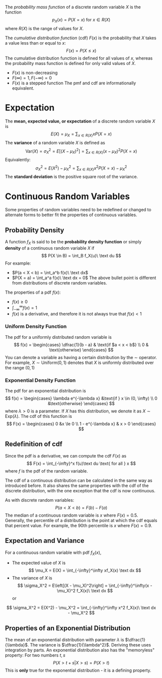The *probability mass function* of a discrete random variable $X$ is the function
$$
p_X(x) = P(X = x) \text{ for } x \in R(X)
$$
where $R(X)$ is the range of values for $X$.

The *cumulative distribution function* (cdf) $F(x)$ is the probability that $X$ takes a value less than or equal to $x$:
$$
F(x) = P(X \le x)
$$
The cumulative distribution function is defined for all values of $x$, whereas the probability mass function is defined for only valid values of $X$.
- $F(x)$ is non-decreasing
- $F(\infty) = 1, F(-\infty) = 0$
- $F(x)$ is a stepped function
The pmf and cdf are informationally equivalent.

# Expectation
The **mean, expected value, or expectation** of a discrete random variable $X$ is
$$
E(X) = \mu_X = \sum_{x \in R(X)}xP(X = x)
$$
The **variance** of a random variable $X$ is defined as
$$
\text{Var}(X) = \sigma_X^2 = E\left[(X - \mu_X)^2\right] = \sum_{x \in R(X)} (x - \mu_X)^2 P(X = x)
$$
Equivalently:
$$
\sigma_X^2 = E(X^2) - \mu_X^2 = \sum_{x \in R(X)} x^2P(X = x) - \mu_X^2
$$
The **standard deviation** is the positive square root of the variance.

# Continuous Random Variables
Some properties of random variables need to be redefined or changed to alternate forms to better fit the properties of continuous variables.
## Probability Density
A function $f_X$ is said to be the **probability density function** or simply **density** of a continuous random variable $X$ if
$$
P(X \in B) = \int_B f_X(u)\ \text du
$$
For example:
- $P(a < X < b) = \int_a^b f(x)\ \text dx$
- $P(X = a) = \int_a^a f(x)\ \text dx = 0$
The above bullet point is different from distributions of discrete random variables.

The properties of a pdf $f(x)$:
- $f(x) \ge 0$
- $\int_{-\infty}^{\infty} f(x) = 1$
- $f(x)$ is a derivative, and therefore it is not always true that $f(x) < 1$

### Uniform Density Function
The pdf for a uniformly distributed random variable is
$$
f(x) = \begin{cases}
\dfrac{1}{b - a} & \text{if $a < x < b$} \\
0 & \text{otherwise}
\end{cases}
$$
You can denote a variable as having a certain distribution by the $\sim$ operator. For example, $X \sim \text{Uniform}(0, 1)$ denotes that $X$ is uniformly distributed over the range $(0, 1)$

### Exponential Density Function
The pdf for an exponential distribution is
$$
f(x) = \begin{cases}
\lambda e^{-\lambda x} &\text{if } x \in (0, \infty) \\
0 &\text{otherwise}
\end{cases}
$$
where $\lambda > 0$ is a parameter. If $X$ has this distribution, we denote it as $X \sim \text{Exp}(\lambda)$. The cdf of this function is
$$
F(x) = \begin{cases}
0 &x \le 0 \\
1 - e^{-\lambda x} & x > 0
\end{cases}
$$
## Redefinition of cdf
Since the pdf is a derivative, we can compute the cdf $F(x)$ as
$$
F(x) = \int_{-\infty}^x f(u)\text du \text{ for all } x
$$
where $f$ is the pdf of the random variable.

The cdf of a continuous distribution can be calculated in the same way as introduced before. It also shares the same properties with the cdf of the discrete distribution, with the one exception that the cdf is now continuous.

As with discrete random variables:
$$
P(a < X < b) = F(b) - F(a)
$$
The median of a continuous random variable is $x$ where $F(x) = 0.5$. Generally, the percentile of a distribution is the point at which the cdf equals that percent value. For example, the 90th percentile is $x$ where $F(x) = 0.9$.
## Expectation and Variance
For a continuous random variable with pdf $f_X(x)$,
- The expected value of $X$ is
$$
\mu_X = E(X) = \int_{-\infty}^\infty xf_X(x) \text dx
$$
- The variance of $X$ is 
$$
\sigma_X^2 = E\left[(X - \mu_X)^2\right] = \int_{-\infty}^\infty(x - \mu_X)^2 f_X(x)\ \text dx
$$
	or

$$
\sigma_X^2 = E(X^2) - \mu_X^2 = \int_{-\infty}^\infty x^2 f_X(x)\ \text dx - \mu_X^2
$$
## Properties of an Exponential Distribution
The mean of an exponential distribution with parameter $\lambda$ is $\dfrac{1}{\lambda}$. The variance is $\dfrac{1}{\lambda^2}$.  Deriving these uses integration by parts. An exponential distribution also has the "memoryless" property:
For two numbers $t, s$
$$
P(X > t + s |X > s) = P(X > t)
$$
This is **only** true for the exponential distribution - it is a defining property.
